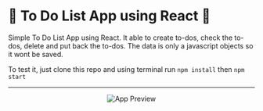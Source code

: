 # :notebook: To Do List App using React :notebook:
Simple To Do List App using React. It able to create to-dos, check the to-dos, delete and put back the to-dos.
The data is only a javascript objects so it wont be saved.

To test it, just clone this repo and using terminal run `npm install` then `npm start`

----
<p align="center">
  <img src="https://i.imgur.com/Z8DVbYQ.gif" alt="App Preview" />
</p>
